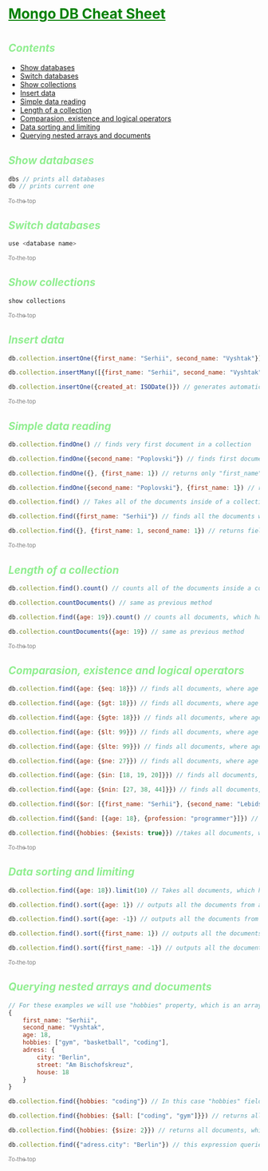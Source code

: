 <h1 id="top" style="font-weight: bold; color: green;
text-decoration: underline;">Mongo DB Cheat Sheet<h1>

<h2 style="font-style: italic; color: lightgreen">Contents</h2>

- <a href="#1">Show databases</a>
- <a href="#2">Switch databases</a>
- <a href="#3">Show collections</a>
- <a href="#4">Insert data</a>
- <a href="#5">Simple data reading</a>
- <a href="#6">Length of a collection</a>
- <a href="#7">Comparasion, existence and logical operators</a>
- <a href="#8">Data sorting and limiting</a>
- <a href="#9">Querying nested arrays and documents</a>

<h2 id="1" style="font-style: italic; color: lightgreen">Show databases</h2>

```js
dbs // prints all databases
db // prints current one
```
<a href="#top" style="color: gray;"><sub>To the top</sub></a>

<h2 id="2" style="font-style: italic; color: lightgreen">Switch databases</h2>

```js
use <database name>
```
<a href="#top" style="color: gray;"><sub>To the top</sub></a>

<h2 href="3" style="font-style: italic; color: lightgreen">Show collections</h2>

```js
show collections
```
<a href="#top" style="color: gray;"><sub>To the top</sub></a>

<h2 id="4" style="font-style: italic; color: lightgreen">Insert data</h2>


```js
db.collection.insertOne({first_name: "Serhii", second_name: "Vyshtak"}) // inserts a single document

db.collection.insertMany([{first_name: "Serhii", second_name: "Vyshtak"}, {first_name: "Alexander", second_name: "Poplovski"}]) // inserts multiple documents

db.collection.insertOne({created_at: ISODate()}) // generates automatically time on which inserted
```
<a href="#top" style="color: gray;"><sub>To the top</sub></a>

<h2 id="5" style="font-style: italic; color: lightgreen">Simple data reading</h2>

```js
db.collection.findOne() // finds very first document in a collection

db.collection.findOne({second_name: "Poplovski"}) // finds first document in a collection which has property "second_name" and it equals to "Poplovski"

db.collection.findOne({}, {first_name: 1}) // returns only "first_name" field from very first document in a collection

db.collection.findOne({second_name: "Poplovski"}, {first_name: 1}) // returns only "first_name" field from first document which has property "second_name" and it equals to "Poplovski"

db.collection.find() // Takes all of the documents inside of a collection and shows first 20 of them. To see next 20, write "it" in th shell. If amount of documents is less than 20, only existing ones will be shown

db.collection.find({first_name: "Serhii"}) // finds all the documents which have prperty "first_name" and the equal to "Serhii"

db.collection.find({}, {first_name: 1, second_name: 1}) // returns fields "first_name" and "second_name" from all the documents in a collection
```
<a href="#top" style="color: gray;"><sub>To the top</sub></a>

<h2 id="6" style="font-style: italic; color: lightgreen">Length of a collection</h2>

```js
db.collection.find().count() // counts all of the documents inside a collection

db.collection.countDocuments() // same as previous method

db.collection.find({age: 19}).count() // counts all documents, which have field "age" and it equals to 19

db.collection.countDocuments({age: 19}) // same as previous method
```
<a href="#top" style="color: gray;"><sub>To the top</sub></a>

<h2 id="7" style="font-style: italic; color: lightgreen">Comparasion, existence and logical operators</h2>

```js
db.collection.find({age: {$eq: 18}}) // finds all documents, where age equals to 18 (is same as {age: 18})

db.collection.find({age: {$gt: 18}}) // finds all documents, where age is greater than 18 (>)

db.collection.find({age: {$gte: 18}}) // finds all documents, where age is greater or equals to 18 (>=)

db.collection.find({age: {$lt: 99}}) // finds all documents, where age is less than 99 (<)

db.collection.find({age: {$lte: 99}}) // finds all documents, where age is less or equals to 99 (<=)

db.collection.find({age: {$ne: 27}}) // finds all documents, where age does not equal to 27 (!=)

db.collection.find({age: {$in: [18, 19, 20]}}) // finds all documents, where age equals one of the items in specified array (18, 19, or 20)

db.collection.find({age: {$nin: [27, 38, 44]}}) // finds all documents, where age does not equal to one of the items in specified array (27, 38 or 44)

db.collection.find({$or: [{first_name: "Serhii"}, {second_name: "Lebidsky"}]}) // grabs all documents, which have either "first_name" = "Serhii", or "second_name" = "Lebidsky"

db.collection.find({$and: [{age: 18}, {profession: "programmer"}]}) // grabs all documents, which have "age" = 18 as well as "profession" = "programmer"

db.collection.find({hobbies: {$exists: true}}) //takes all documents, which have "hobbies" field
```
<a href="#top" style="color: gray;"><sub>To the top</sub></a>

<h2 id="8" style="font-style: italic; color: lightgreen">Data sorting and limiting</h2>

```js
db.collection.find({age: 18}).limit(10) // Takes all documents, which have age = 18 and outputs first 10 of them

db.collection.find().sort({age: 1}) // outputs all the documents from a collection in increasing order (from least to greatest)

db.collection.find().sort({age: -1}) // outputs all the documents from a collection in decreasing order (from greatest to least)

db.collection.find().sort({first_name: 1}) // outputs all the documents from a collection alphabetically (because "first_name" field stores string values)

db.collection.find().sort({first_name: -1}) // outputs all the documents from a collection in reversed alphabetical order
```
<a href="#top" style="color: gray;"><sub>To the top</sub></a>

<h2 id="9" style="font-style: italic; color: lightgreen">Querying nested arrays and documents</h2>

```js
// For these examples we will use "hobbies" property, which is an array, and "adress" property, which is an object(nested document):
{
    first_name: "Serhii",
    second_name: "Vyshtak",
    age: 18,
    hobbies: ["gym", "basketball", "coding"],
    adress: {
        city: "Berlin",
        street: "Am Bischofskreuz",
        house: 18
    }
}

db.collection.find({hobbies: "coding"}) // In this case "hobbies" field must not be exactly equal to "coding". Because "hobbies" is an array, this expression means: hobbies.inlcludes("coding"). It returns all the documents, which match this expression

db.collection.find({hobbies: {$all: ["coding", "gym"]}}) // returns all documents, which have "coding" and "gym" values inside of "hobbies" array

db.collection.find({hobbies: {$size: 2}}) // returns all documents, which have two items in "hobbies" array

db.collection.find({"adress.city": "Berlin"}) // this expression queries nested object "adress" and checks if it's property "city" equals to "Berlin".
```
<a href="#top" style="color: gray;"><sub>To the top</sub></a>
